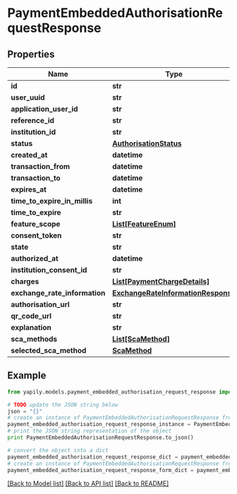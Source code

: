 # PaymentEmbeddedAuthorisationRequestResponse


## Properties

Name | Type | Description | Notes
------------ | ------------- | ------------- | -------------
**id** | **str** |  | [optional] 
**user_uuid** | **str** |  | [optional] 
**application_user_id** | **str** |  | [optional] 
**reference_id** | **str** |  | [optional] 
**institution_id** | **str** |  | [optional] 
**status** | [**AuthorisationStatus**](AuthorisationStatus.md) |  | [optional] 
**created_at** | **datetime** |  | [optional] 
**transaction_from** | **datetime** |  | [optional] 
**transaction_to** | **datetime** |  | [optional] 
**expires_at** | **datetime** |  | [optional] 
**time_to_expire_in_millis** | **int** |  | [optional] 
**time_to_expire** | **str** |  | [optional] 
**feature_scope** | [**List[FeatureEnum]**](FeatureEnum.md) |  | [optional] 
**consent_token** | **str** |  | [optional] 
**state** | **str** |  | [optional] 
**authorized_at** | **datetime** |  | [optional] 
**institution_consent_id** | **str** |  | [optional] 
**charges** | [**List[PaymentChargeDetails]**](PaymentChargeDetails.md) |  | [optional] 
**exchange_rate_information** | [**ExchangeRateInformationResponse**](ExchangeRateInformationResponse.md) |  | [optional] 
**authorisation_url** | **str** |  | [optional] 
**qr_code_url** | **str** |  | [optional] 
**explanation** | **str** |  | [optional] 
**sca_methods** | [**List[ScaMethod]**](ScaMethod.md) |  | [optional] 
**selected_sca_method** | [**ScaMethod**](ScaMethod.md) |  | [optional] 

## Example

```python
from yapily.models.payment_embedded_authorisation_request_response import PaymentEmbeddedAuthorisationRequestResponse

# TODO update the JSON string below
json = "{}"
# create an instance of PaymentEmbeddedAuthorisationRequestResponse from a JSON string
payment_embedded_authorisation_request_response_instance = PaymentEmbeddedAuthorisationRequestResponse.from_json(json)
# print the JSON string representation of the object
print PaymentEmbeddedAuthorisationRequestResponse.to_json()

# convert the object into a dict
payment_embedded_authorisation_request_response_dict = payment_embedded_authorisation_request_response_instance.to_dict()
# create an instance of PaymentEmbeddedAuthorisationRequestResponse from a dict
payment_embedded_authorisation_request_response_form_dict = payment_embedded_authorisation_request_response.from_dict(payment_embedded_authorisation_request_response_dict)
```
[[Back to Model list]](../README.md#documentation-for-models) [[Back to API list]](../README.md#documentation-for-api-endpoints) [[Back to README]](../README.md)



